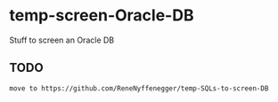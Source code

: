 # temp-screen-Oracle-DB
Stuff to screen an Oracle DB

## TODO

    move to https://github.com/ReneNyffenegger/temp-SQLs-to-screen-DB
